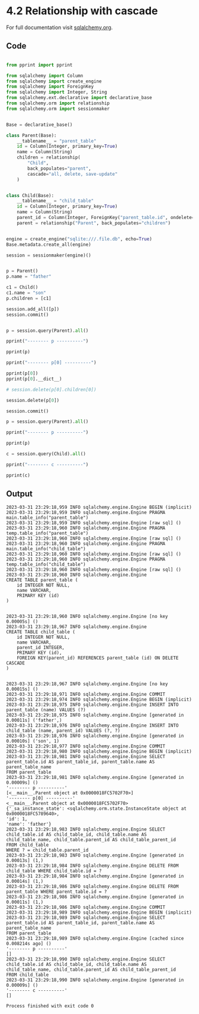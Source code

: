 # 4.2 Relationship with cascade

For full documentation visit [sqlalchemy.org](https://docs.sqlalchemy.org/en/14/orm/cascades.html#).


## Code

```py

from pprint import pprint

from sqlalchemy import Column
from sqlalchemy import create_engine
from sqlalchemy import ForeignKey
from sqlalchemy import Integer, String
from sqlalchemy.ext.declarative import declarative_base
from sqlalchemy.orm import relationship
from sqlalchemy.orm import sessionmaker


Base = declarative_base()

class Parent(Base):
    __tablename__ = "parent_table"
    id = Column(Integer, primary_key=True)
    name = Column(String)
    children = relationship(
        "Child",
        back_populates="parent",
        cascade="all, delete, save-update"
    )


class Child(Base):
    __tablename__ = "child_table"
    id = Column(Integer, primary_key=True)
    name = Column(String)
    parent_id = Column(Integer, ForeignKey("parent_table.id", ondelete="CASCADE"))
    parent = relationship("Parent", back_populates="children")


engine = create_engine("sqlite:///.file.db", echo=True)
Base.metadata.create_all(engine)

session = sessionmaker(engine)()


p = Parent()
p.name = "father"

c1 = Child()
c1.name = "son"
p.children = [c1]

session.add_all([p])
session.commit()


p = session.query(Parent).all()

pprint("-------- p ----------")

pprint(p)

pprint("-------- p[0] ----------")

pprint(p[0])
pprint(p[0].__dict__)

# session.delete(p[0].children[0])

session.delete(p[0])

session.commit()

p = session.query(Parent).all()

pprint("-------- p ----------")

pprint(p)

c = session.query(Child).all()

pprint("-------- c ----------")

pprint(c)


```


## Output

    
    2023-03-31 23:29:18,959 INFO sqlalchemy.engine.Engine BEGIN (implicit)
    2023-03-31 23:29:18,959 INFO sqlalchemy.engine.Engine PRAGMA main.table_info("parent_table")
    2023-03-31 23:29:18,959 INFO sqlalchemy.engine.Engine [raw sql] ()
    2023-03-31 23:29:18,960 INFO sqlalchemy.engine.Engine PRAGMA temp.table_info("parent_table")
    2023-03-31 23:29:18,960 INFO sqlalchemy.engine.Engine [raw sql] ()
    2023-03-31 23:29:18,960 INFO sqlalchemy.engine.Engine PRAGMA main.table_info("child_table")
    2023-03-31 23:29:18,960 INFO sqlalchemy.engine.Engine [raw sql] ()
    2023-03-31 23:29:18,960 INFO sqlalchemy.engine.Engine PRAGMA temp.table_info("child_table")
    2023-03-31 23:29:18,960 INFO sqlalchemy.engine.Engine [raw sql] ()
    2023-03-31 23:29:18,960 INFO sqlalchemy.engine.Engine 
    CREATE TABLE parent_table (
        id INTEGER NOT NULL, 
        name VARCHAR, 
        PRIMARY KEY (id)
    )


    2023-03-31 23:29:18,960 INFO sqlalchemy.engine.Engine [no key 0.00005s] ()
    2023-03-31 23:29:18,967 INFO sqlalchemy.engine.Engine 
    CREATE TABLE child_table (
        id INTEGER NOT NULL, 
        name VARCHAR, 
        parent_id INTEGER, 
        PRIMARY KEY (id), 
        FOREIGN KEY(parent_id) REFERENCES parent_table (id) ON DELETE CASCADE
    )


    2023-03-31 23:29:18,967 INFO sqlalchemy.engine.Engine [no key 0.00015s] ()
    2023-03-31 23:29:18,971 INFO sqlalchemy.engine.Engine COMMIT
    2023-03-31 23:29:18,974 INFO sqlalchemy.engine.Engine BEGIN (implicit)
    2023-03-31 23:29:18,975 INFO sqlalchemy.engine.Engine INSERT INTO parent_table (name) VALUES (?)
    2023-03-31 23:29:18,975 INFO sqlalchemy.engine.Engine [generated in 0.00011s] ('father',)
    2023-03-31 23:29:18,976 INFO sqlalchemy.engine.Engine INSERT INTO child_table (name, parent_id) VALUES (?, ?)
    2023-03-31 23:29:18,976 INFO sqlalchemy.engine.Engine [generated in 0.00010s] ('son', 1)
    2023-03-31 23:29:18,977 INFO sqlalchemy.engine.Engine COMMIT
    2023-03-31 23:29:18,980 INFO sqlalchemy.engine.Engine BEGIN (implicit)
    2023-03-31 23:29:18,981 INFO sqlalchemy.engine.Engine SELECT parent_table.id AS parent_table_id, parent_table.name AS parent_table_name 
    FROM parent_table
    2023-03-31 23:29:18,981 INFO sqlalchemy.engine.Engine [generated in 0.00009s] ()
    '-------- p ----------'
    [<__main__.Parent object at 0x0000018FC5702F70>]
    '-------- p[0] ----------'
    <__main__.Parent object at 0x0000018FC5702F70>
    {'_sa_instance_state': <sqlalchemy.orm.state.InstanceState object at 0x0000018FC5789640>,
    'id': 1,
    'name': 'father'}
    2023-03-31 23:29:18,983 INFO sqlalchemy.engine.Engine SELECT child_table.id AS child_table_id, child_table.name AS child_table_name, child_table.parent_id AS child_table_parent_id 
    FROM child_table 
    WHERE ? = child_table.parent_id
    2023-03-31 23:29:18,983 INFO sqlalchemy.engine.Engine [generated in 0.00013s] (1,)
    2023-03-31 23:29:18,984 INFO sqlalchemy.engine.Engine DELETE FROM child_table WHERE child_table.id = ?
    2023-03-31 23:29:18,984 INFO sqlalchemy.engine.Engine [generated in 0.00014s] (1,)
    2023-03-31 23:29:18,986 INFO sqlalchemy.engine.Engine DELETE FROM parent_table WHERE parent_table.id = ?
    2023-03-31 23:29:18,986 INFO sqlalchemy.engine.Engine [generated in 0.00011s] (1,)
    2023-03-31 23:29:18,986 INFO sqlalchemy.engine.Engine COMMIT
    2023-03-31 23:29:18,989 INFO sqlalchemy.engine.Engine BEGIN (implicit)
    2023-03-31 23:29:18,989 INFO sqlalchemy.engine.Engine SELECT parent_table.id AS parent_table_id, parent_table.name AS parent_table_name 
    FROM parent_table
    2023-03-31 23:29:18,989 INFO sqlalchemy.engine.Engine [cached since 0.008214s ago] ()
    '-------- p ----------'
    []
    2023-03-31 23:29:18,990 INFO sqlalchemy.engine.Engine SELECT child_table.id AS child_table_id, child_table.name AS child_table_name, child_table.parent_id AS child_table_parent_id 
    FROM child_table
    2023-03-31 23:29:18,990 INFO sqlalchemy.engine.Engine [generated in 0.00009s] ()
    '-------- c ----------'
    []

    Process finished with exit code 0
